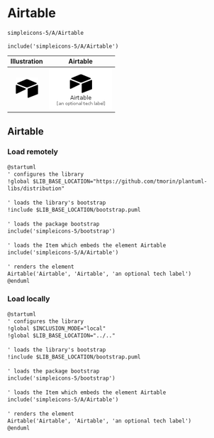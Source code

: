 # Airtable


```text
simpleicons-5/A/Airtable
```

```text
include('simpleicons-5/A/Airtable')
```



| Illustration | Airtable |
| :---: | :---: |
| ![illustration for Illustration](../../simpleicons-5/A/Airtable.png) | ![illustration for Airtable](../../simpleicons-5/A/Airtable.Local.png) |




## Airtable

### Load remotely
```plantuml
@startuml
' configures the library
!global $LIB_BASE_LOCATION="https://github.com/tmorin/plantuml-libs/distribution"

' loads the library's bootstrap
!include $LIB_BASE_LOCATION/bootstrap.puml

' loads the package bootstrap
include('simpleicons-5/bootstrap')

' loads the Item which embeds the element Airtable
include('simpleicons-5/A/Airtable')

' renders the element
Airtable('Airtable', 'Airtable', 'an optional tech label')
@enduml
```

### Load locally
```plantuml
@startuml
' configures the library
!global $INCLUSION_MODE="local"
!global $LIB_BASE_LOCATION="../.."

' loads the library's bootstrap
!include $LIB_BASE_LOCATION/bootstrap.puml

' loads the package bootstrap
include('simpleicons-5/bootstrap')

' loads the Item which embeds the element Airtable
include('simpleicons-5/A/Airtable')

' renders the element
Airtable('Airtable', 'Airtable', 'an optional tech label')
@enduml
```

